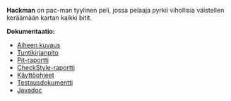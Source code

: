 **Hackman** on pac-man tyylinen peli, jossa pelaaja pyrkii vihollisia väistellen keräämään kartan kaikki bitit.



**Dokumentaatio:** 


- [Aiheen kuvaus](dokumentaatio/aiheenKuvausJaRakenne.md)
- [Tuntikirjanpito](dokumentaatio/tuntikirjanpito.md)
- [Pit-raportti](https://htmlpreview.github.io/?https://github.com/Ouzii/Hackman/blob/master/dokumentaatio/Pit-raportti/201703051834/index.html)
- [CheckStyle-raportti](https://htmlpreview.github.io/?https://github.com/Ouzii/Hackman/blob/master/dokumentaatio/Checkstyle-raportti/site/checkstyle.html)
- [Käyttöohjeet](dokumentaatio/Käyttöohjeet.md)
- [Testausdokumentti](dokumentaatio/Testausdokumentti.md)
- [Javadoc](https://htmlpreview.github.io/?https://github.com/Ouzii/Hackman/blob/master/javadoc/index.html)
